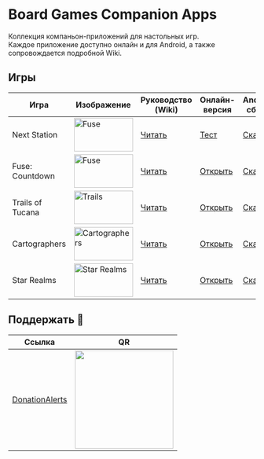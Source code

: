 # Board Games Companion Apps

Коллекция компаньон-приложений для настольных игр.  
Каждое приложение доступно онлайн и для Android, а также сопровождается подробной Wiki.

## Игры

| Игра             | Изображение                                                                                                                               | Руководство (Wiki)                                                                                 | Онлайн-версия                                                                                  | Android-сборка                                                        |
| ---------------- | ----------------------------------------------------------------------------------------------------------------------------------------- | --------------------------------------------------------------------------------------------------- | ---------------------------------------------------------------------------------------------- | --------------------------------------------------------------------- |
| Next Station     |<img width="120" height="68" alt="Fuse" src="https://github.com/user-attachments/assets/08d86b13-cd5d-414e-b8b3-8d2dbcd3b240" />           | [Читать](https://github.com/LoneCubeGames/board-games-apps/wiki/Next-Station-Companion)          | [Тест](https://play.unity.com/en/games/1b07d943-f434-47c3-be59-f5f27bf93c34/next-station-companion)             | [Скачать](https://github.com/LoneCubeGames/board-games-apps/releases)                                                                   |
| Fuse: Countdown  | <img width="120" height="68" alt="Fuse" src="https://github.com/user-attachments/assets/3f46be28-7b92-410f-b25c-359efea03861" />          | [Читать](https://github.com/LoneCubeGames/board-games-apps/wiki/Fuse:-Countdown)                 | [Открыть](https://lonecubegames.github.io/board-games-apps/fuse-countdown-companion)        | [Скачать](https://github.com/LoneCubeGames/board-games-apps/releases) |
| Trails of Tucana | <img width="120" height="68" alt="Trails" src="https://github.com/user-attachments/assets/e1a0a174-1b65-4a95-b632-092f19673f09" />        | [Читать](https://github.com/LoneCubeGames/board-games-apps/wiki/Trails-Of-Tucana-Companion)      | [Открыть](https://lonecubegames.github.io/board-games-apps/trails-of-tucana-companion)      | [Скачать](https://github.com/LoneCubeGames/board-games-apps/releases) |
| Cartographers    | <img width="120" height="68" alt="Cartographers" src="https://github.com/user-attachments/assets/6841a0df-aea1-46aa-9646-9eb2101ada9f" /> | [Читать](https://github.com/LoneCubeGames/board-games-apps/wiki/Cartographers-Companion)         | [Открыть](https://lonecubegames.github.io/board-games-apps/cartographers-companion)         | [Скачать](https://github.com/LoneCubeGames/board-games-apps/releases) |
| Star Realms      | <img width="120" height="68" alt="Star Realms" src="https://github.com/user-attachments/assets/be9a36bb-034e-4015-8c6a-7d5b3fa4b81b" />   | [Читать](https://github.com/LoneCubeGames/board-games-apps/wiki/Star-Realms-Companion)           | [Открыть](https://lonecubegames.github.io/board-games-apps/star-realms-companion)           | [Скачать](https://github.com/LoneCubeGames/board-games-apps/releases) |

## Поддержать 💖

| Ссылка                                                                                                     | QR                                                                                                                           |
| ---------------------------------------------------------------------------------------------------------- | ---------------------------------------------------------------------------------------------------------------------------- |
| [DonationAlerts](https://www.donationalerts.com/r/sergey_khanin)                                 | [<img src="https://files.donationalerts.com/uploads/qr/14525094/qr_06d368a6ab0f5d7507aaefe394ce37e0.png" width="200"/>](https://www.donationalerts.com/r/sergey_khanin) |
